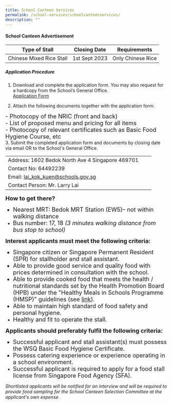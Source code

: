 ```yaml
---
title: School Canteen Services
permalink: /school-services/schoolcanteenservices/
description: ""
---
```

#### School Canteen Advertisement

| Type of Stall | Closing Date | Requirements |
| --- | --- | --- |
| Chinese Mixed Rice Stall | 1st Sept 2023 | Only Chinese Rice |
##### Application Procedure<br>
1. Download and complete the application form. You may also request for a hardcopy from the School’s General Office.<br>
[Application Form]()

2. Attach the following documents together with the application form:
<font size="4">
- Photocopy of the NRIC (front and back) <br>
- List of proposed menu and pricing for all items <br>
- Photocopy of relevant certificates such as Basic Food Hygiene Course, etc </font> <br>
3. Submit the completed application form and documents by closing date via email OR to the School's General Office.

|  |  |  |
| --- | --- | --- |
| Address: 1602 Bedok North Ave 4 Singapore 469701 |  |  |
| Contact No: 64492239 |  |  |
| Email:&nbsp;[lai\_kok\_kuen@schools.gov.sg](mailto:lai_kok_kuen@schools.gov.sg) |  |  |
| Contact Person: Mr. Larry Lai |


<font size="4">**How to get there?**
* Nearest MRT: Bedok MRT Station (EW5)– not within walking distance
* Bus number: 17, 18 *(3 minutes walking distance from bus stop to school)* </font>

<font size="4">**Interest applicants must meet the following criteria:**
* Singapore citizen or Singapore Permanent Resident (SPR) for stallholder and stall assistant.
* Able to provide good service and quality food with prices determined in consultation with the school.
* Able to provide cooked food that meets the health / nutritional standards set by the Health Promotion Board (HPB) under the "Healthy Meals in Schools Programme (HMSP)" guidelines (see [link](https://www.hpb.gov.sg/schools/school-programmes/healthy-meals-in-schools-programme)).
* Able to maintain high standard of food safety and personal hygiene.
* Healthy and fit to operate the stall.</font>


<font size="4">**Applicants should preferably fulfil the following criteria:**
* Successful applicant and stall assistant(s) must possess the WSQ Basic Food Hygiene Certificate.
* Possess catering experience or experience operating in a school environment.
* Successful applicant is required to apply for a food stall license from Singapore Food Agency (SFA). </font>


*Shortlisted applicants will be notified for an interview and will be required to provide food sampling for the School Canteen Selection Committee at the applicant's own expense.*